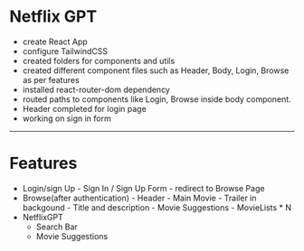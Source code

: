 # Netflix GPT

- create React App
- configure TailwindCSS
- created folders for components and utils
- created different component files such as Header, Body, Login, Browse as per features
- installed react-router-dom dependency
- routed paths to components like Login, Browse inside body component.
- Header completed for login page
- working on sign in form

---

# Features

- Login/sign Up - Sign In / Sign Up Form - redirect to Browse Page
- Browse(after authentication) - Header - Main Movie - Trailer in backgound - Title and description - Movie Suggestions - MovieLists \* N
- NetflixGPT
  - Search Bar
  - Movie Suggestions
